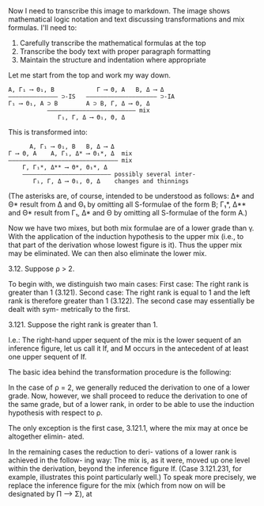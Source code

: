 <thinking>
Now I need to transcribe this image to markdown. The image shows mathematical logic notation and text discussing transformations and mix formulas. I'll need to:

1. Carefully transcribe the mathematical formulas at the top
2. Transcribe the body text with proper paragraph formatting
3. Maintain the structure and indentation where appropriate

Let me start from the top and work my way down.
</thinking>

```
A, Γ₁ ⟶ Θ₁, B            Γ ⟶ Θ, A   B, Δ ⟶ Δ
—————————————— ⊃-IS   ———————————————————— ⊃-IA
Γ₁ ⟶ Θ₁, A ⊃ B        A ⊃ B, Γ, Δ ⟶ Θ, Δ
           ————————————————————————— mix
              Γ₁, Γ, Δ ⟶ Θ₁, Θ, Δ
```

This is transformed into:

```
      A, Γ₁ ⟶ Θ₁, B   B, Δ ⟶ Δ
Γ ⟶ Θ, A    A, Γ₁, Δ* ⟶ Θ₁*, Δ  mix
——————————————————————————————— mix
    Γ, Γ₁*, Δ** ⟶ Θ*, Θ₁*, Δ
    ————————————————————————— possibly several inter-
       Γ₁, Γ, Δ ⟶ Θ₁, Θ, Δ    changes and thinnings
```

(The asterisks are, of course, intended to be
understood as follows: Δ* and Θ* result from Δ and
Θ₁ by omitting all S-formulae of the form B; Γ₁*,
Δ** and Θ* result from Γ₁, Δ* and Θ by omitting
all S-formulae of the form A.)

Now we have two mixes, but both mix formulae
are of a lower grade than γ. With the application of the
induction hypothesis to the upper mix (i.e., to that
part of the derivation whose lowest figure is it).
Thus the upper mix may be eliminated. We can
then also eliminate the lower mix.

3.12. Suppose ρ > 2.

To begin with, we distinguish two main cases:
First case: The right rank is greater than 1 (3.121).
Second case: The right rank is equal to 1 and the
left rank is therefore greater than 1 (3.122). The
second case may essentially be dealt with sym-
metrically to the first.

3.121. Suppose the right rank is greater than 1.

I.e.: The right-hand upper sequent of the mix is
the lower sequent of an inference figure, let us call
it If, and M occurs in the antecedent of at least one
upper sequent of If.

The basic idea behind the transformation procedure
is the following:

In the case of ρ = 2, we generally reduced the
derivation to one of a lower grade. Now, however,
we shall proceed to reduce the derivation to one
of the same grade, but of a lower rank, in order to be
able to use the induction hypothesis with respect
to ρ.

The only exception is the first case, 3.121.1,
where the mix may at once be altogether elimin-
ated.

In the remaining cases the reduction to deri-
vations of a lower rank is achieved in the follow-
ing way: The mix is, as it were, moved up one level
within the derivation, beyond the inference figure
If. (Case 3.121.231, for example, illustrates this
point particularly well.) To speak more precisely,
we replace the inference figure for the mix (which
from now on will be designated by Π ⟶ Σ), at
